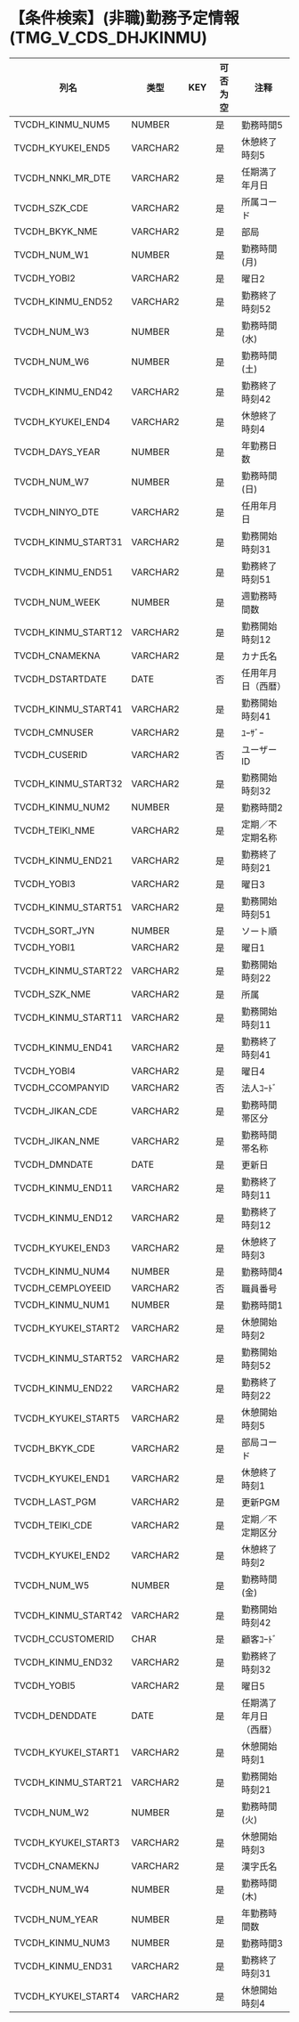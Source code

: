 # 【条件検索】(非職)勤務予定情報(TMG_V_CDS_DHJKINMU)
| 列名   | 类型   | KEY  | 可否为空 | 注释   |
| ---- | ---- | ---- | ---- | ---- |
|TVCDH_KINMU_NUM5|NUMBER||是|勤務時間5|
|TVCDH_KYUKEI_END5|VARCHAR2||是|休憩終了時刻5|
|TVCDH_NNKI_MR_DTE|VARCHAR2||是|任期満了年月日|
|TVCDH_SZK_CDE|VARCHAR2||是|所属コード|
|TVCDH_BKYK_NME|VARCHAR2||是|部局|
|TVCDH_NUM_W1|NUMBER||是|勤務時間(月)|
|TVCDH_YOBI2|VARCHAR2||是|曜日2|
|TVCDH_KINMU_END52|VARCHAR2||是|勤務終了時刻52|
|TVCDH_NUM_W3|NUMBER||是|勤務時間(水)|
|TVCDH_NUM_W6|NUMBER||是|勤務時間(土)|
|TVCDH_KINMU_END42|VARCHAR2||是|勤務終了時刻42|
|TVCDH_KYUKEI_END4|VARCHAR2||是|休憩終了時刻4|
|TVCDH_DAYS_YEAR|NUMBER||是|年勤務日数|
|TVCDH_NUM_W7|NUMBER||是|勤務時間(日)|
|TVCDH_NINYO_DTE|VARCHAR2||是|任用年月日|
|TVCDH_KINMU_START31|VARCHAR2||是|勤務開始時刻31|
|TVCDH_KINMU_END51|VARCHAR2||是|勤務終了時刻51|
|TVCDH_NUM_WEEK|NUMBER||是|週勤務時間数|
|TVCDH_KINMU_START12|VARCHAR2||是|勤務開始時刻12|
|TVCDH_CNAMEKNA|VARCHAR2||是|カナ氏名|
|TVCDH_DSTARTDATE|DATE||否|任用年月日（西暦）|
|TVCDH_KINMU_START41|VARCHAR2||是|勤務開始時刻41|
|TVCDH_CMNUSER|VARCHAR2||是|ﾕｰｻﾞｰ|
|TVCDH_CUSERID|VARCHAR2||否|ユーザーID|
|TVCDH_KINMU_START32|VARCHAR2||是|勤務開始時刻32|
|TVCDH_KINMU_NUM2|NUMBER||是|勤務時間2|
|TVCDH_TEIKI_NME|VARCHAR2||是|定期／不定期名称|
|TVCDH_KINMU_END21|VARCHAR2||是|勤務終了時刻21|
|TVCDH_YOBI3|VARCHAR2||是|曜日3|
|TVCDH_KINMU_START51|VARCHAR2||是|勤務開始時刻51|
|TVCDH_SORT_JYN|NUMBER||是|ソート順|
|TVCDH_YOBI1|VARCHAR2||是|曜日1|
|TVCDH_KINMU_START22|VARCHAR2||是|勤務開始時刻22|
|TVCDH_SZK_NME|VARCHAR2||是|所属|
|TVCDH_KINMU_START11|VARCHAR2||是|勤務開始時刻11|
|TVCDH_KINMU_END41|VARCHAR2||是|勤務終了時刻41|
|TVCDH_YOBI4|VARCHAR2||是|曜日4|
|TVCDH_CCOMPANYID|VARCHAR2||否|法人ｺｰﾄﾞ|
|TVCDH_JIKAN_CDE|VARCHAR2||是|勤務時間帯区分|
|TVCDH_JIKAN_NME|VARCHAR2||是|勤務時間帯名称|
|TVCDH_DMNDATE|DATE||是|更新日|
|TVCDH_KINMU_END11|VARCHAR2||是|勤務終了時刻11|
|TVCDH_KINMU_END12|VARCHAR2||是|勤務終了時刻12|
|TVCDH_KYUKEI_END3|VARCHAR2||是|休憩終了時刻3|
|TVCDH_KINMU_NUM4|NUMBER||是|勤務時間4|
|TVCDH_CEMPLOYEEID|VARCHAR2||否|職員番号|
|TVCDH_KINMU_NUM1|NUMBER||是|勤務時間1|
|TVCDH_KYUKEI_START2|VARCHAR2||是|休憩開始時刻2|
|TVCDH_KINMU_START52|VARCHAR2||是|勤務開始時刻52|
|TVCDH_KINMU_END22|VARCHAR2||是|勤務終了時刻22|
|TVCDH_KYUKEI_START5|VARCHAR2||是|休憩開始時刻5|
|TVCDH_BKYK_CDE|VARCHAR2||是|部局コード|
|TVCDH_KYUKEI_END1|VARCHAR2||是|休憩終了時刻1|
|TVCDH_LAST_PGM|VARCHAR2||是|更新PGM|
|TVCDH_TEIKI_CDE|VARCHAR2||是|定期／不定期区分|
|TVCDH_KYUKEI_END2|VARCHAR2||是|休憩終了時刻2|
|TVCDH_NUM_W5|NUMBER||是|勤務時間(金)|
|TVCDH_KINMU_START42|VARCHAR2||是|勤務開始時刻42|
|TVCDH_CCUSTOMERID|CHAR||是|顧客ｺｰﾄﾞ|
|TVCDH_KINMU_END32|VARCHAR2||是|勤務終了時刻32|
|TVCDH_YOBI5|VARCHAR2||是|曜日5|
|TVCDH_DENDDATE|DATE||是|任期満了年月日（西暦）|
|TVCDH_KYUKEI_START1|VARCHAR2||是|休憩開始時刻1|
|TVCDH_KINMU_START21|VARCHAR2||是|勤務開始時刻21|
|TVCDH_NUM_W2|NUMBER||是|勤務時間(火)|
|TVCDH_KYUKEI_START3|VARCHAR2||是|休憩開始時刻3|
|TVCDH_CNAMEKNJ|VARCHAR2||是|漢字氏名|
|TVCDH_NUM_W4|NUMBER||是|勤務時間(木)|
|TVCDH_NUM_YEAR|NUMBER||是|年勤務時間数|
|TVCDH_KINMU_NUM3|NUMBER||是|勤務時間3|
|TVCDH_KINMU_END31|VARCHAR2||是|勤務終了時刻31|
|TVCDH_KYUKEI_START4|VARCHAR2||是|休憩開始時刻4|
